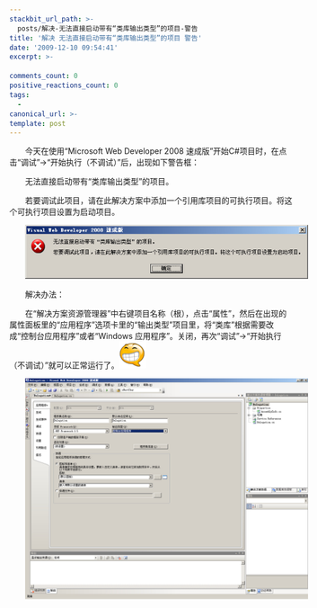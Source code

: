```yaml
---
stackbit_url_path: >-
  posts/解决-无法直接启动带有“类库输出类型”的项目-警告
title: '解决 无法直接启动带有“类库输出类型”的项目 警告'
date: '2009-12-10 09:54:41'
excerpt: >-
  
comments_count: 0
positive_reactions_count: 0
tags: 
  - 
canonical_url: >-
template: post
---
```

<div style="text-indent: 2em;"><p>今天在使用“Microsoft Web Developer 2008 速成版”开始C#项目时，在点击“调试”-&gt;“开始执行（不调试）”后，出现如下警告框：</p><p>无法直接启动带有“类库输出类型”的项目。</p><p>若要调试此项目，请在此解决方案中添加一个引用库项目的可执行项目。将这个可执行项目设置为启动项目。</p><p><span class="Apple-style-span" style="background-color: rgb(255, 255, 255); "><img onload="ResizeImage(this,520)" src="https://raw.githubusercontent.com/Jeff-Tian/blogengine.net/master/Source/BlogEngine/BlogEngine.NET/App_Data/files/image_381.png" alt="" title=""></span></p><p>解决办法：</p><p>在“解决方案资源管理器”中右键项目名称（根），点击“属性”，然后在出现的属性面板里的“应用程序”选项卡里的“输出类型”项目里，将“类库”根据需要改成“控制台应用程序”或者“Windows 应用程序”。关闭，再次“调试”-&gt;“开始执行（不调试）”就可以正常运行了。<img alt="" src="https://raw.githubusercontent.com/Jeff-Tian/blogengine.net/master/Source/BlogEngine/BlogEngine.NET/App_Data/files/image_382.png"></p><p><span class="Apple-style-span" style="background-color: rgb(255, 255, 255); "><img onload="ResizeImage(this,520)" src="https://raw.githubusercontent.com/Jeff-Tian/blogengine.net/master/Source/BlogEngine/BlogEngine.NET/App_Data/files/image_383.png" alt="" title=""></span></p></div><p>&nbsp;</p>